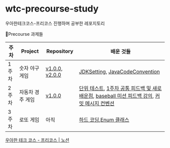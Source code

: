 # wtc-precourse-study

우아한테크코스-프리코스 진행하며 공부한 레포지토리

📔Precourse 과제들

| 주차  | Project   | Repository                                                                                                                               | 배운 것들                                                                                                                                                                                                                                                                                                                                            |
|-----|-----------|------------------------------------------------------------------------------------------------------------------------------------------|--------------------------------------------------------------------------------------------------------------------------------------------------------------------------------------------------------------------------------------------------------------------------------------------------------------------------------------------------|
| 1주차 | 숫자 야구 게임  | [v1.0.0](https://github.com/junodevv/java-baseball-6/tree/junodevv), [v2.0.0](https://github.com/junodevv/java-baseball-6/tree/feedback) | [JDKSetting](https://github.com/junodevv/wtc-precourse-study/blob/main/JDKSetting.md), [JavaCodeConvention](https://github.com/junodevv/wtc-precourse-study/blob/main/JavaCodeConvention.md)                                                                                                                                                     |
| 2주차 | 자동차 경주 게임 | [v1.0.0](https://github.com/junodevv/java-racingcar-6/tree/junodevv)                                                                     | [단위 테스트](https://github.com/junodevv/wtc-precourse-study/blob/main/unit-test.md), [1주차 공통 피드백 및 새로배운점](https://github.com/junodevv/wtc-precourse-study/blob/main/week1-common-feedback.md), [baseball 미션 피드백 강의](https://github.com/junodevv/wtc-precourse-study/blob/main/baseball-feedback-lecture.md), [커밋 메시지 컨벤션](https://github.com/junodevv/wtc-precourse-study/blob/main/angular-commit-message-convention.md) |
| 3주차 | 로또 게임| 아직                                                                                                                                       | [하드 코딩](https://github.com/junodevv/wtc-precourse-study/blob/main/hard-coding.md),[Enum 클래스](https://github.com/junodevv/wtc-precourse-study/blob/main/enum-guide.md)                                                                                                                                                                            

[우아한 테크 코스 - 프리코스 | 노션](https://www.notion.so/47d9bb4977024e988e83df7a9e8d3806?v=3e9ff324418d4c7b96924c5838015fc0&p=1550cc9c8f124084b82124b360e05661&pm=s)